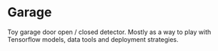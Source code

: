 # Garage

Toy garage door open / closed detector. Mostly as a way to play with Tensorflow
models, data tools and deployment strategies.